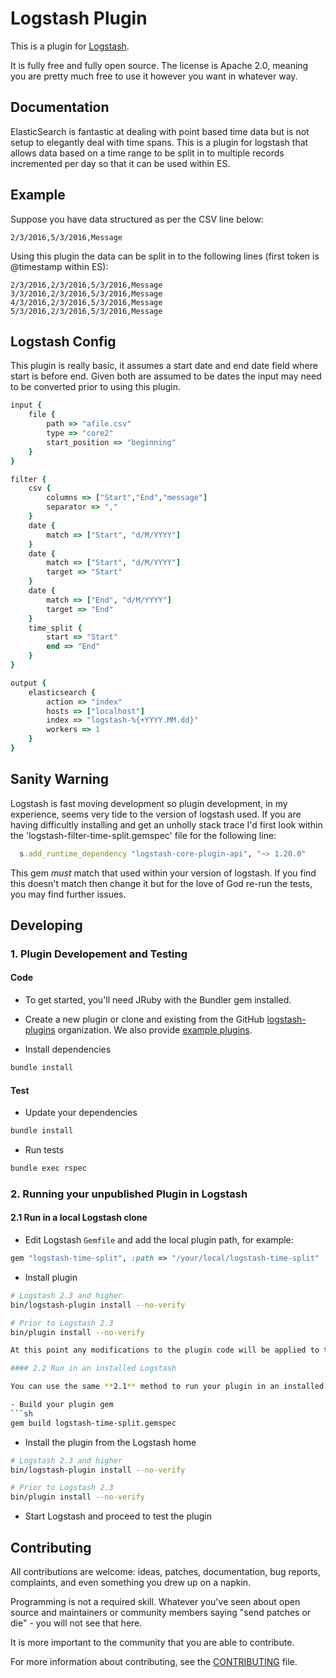 # Logstash Plugin

This is a plugin for [Logstash](https://github.com/elastic/logstash).

It is fully free and fully open source. The license is Apache 2.0, meaning you are pretty much free to use it however you want in whatever way.

## Documentation

ElasticSearch is fantastic at dealing with point based time data but is not setup to elegantly deal with time spans. This is a plugin for logstash that allows data based on a time range to be split in to
multiple records incremented per day so that it can be used within ES.

## Example
Suppose you have data structured as per the CSV line below:
```
2/3/2016,5/3/2016,Message
````
Using this plugin the data can be split in to the following lines (first token is @timestamp within ES):
```csv
2/3/2016,2/3/2016,5/3/2016,Message
3/3/2016,2/3/2016,5/3/2016,Message
4/3/2016,2/3/2016,5/3/2016,Message
5/3/2016,2/3/2016,5/3/2016,Message
```

## Logstash Config
This plugin is really basic, it assumes a start date and end date field where start is before end. Given both are assumed to be dates the input may need to be converted prior to using this plugin.
```ruby
input {
	file {
		path => "afile.csv"
		type => "core2"
		start_position => "beginning"
	}
}

filter {
	csv {
		columns => ["Start","End","message"]
		separator => ","
	}
	date {
		match => ["Start", "d/M/YYYY"]
	}
	date {
		match => ["Start", "d/M/YYYY"]
		target => "Start"
	}
	date {
		match => ["End", "d/M/YYYY"]
		target => "End"
	}
	time_split {
		start => "Start"
		end => "End"
	}
}

output {
	elasticsearch {
		action => "index"
		hosts => ["localhost"]
		index => "logstash-%{+YYYY.MM.dd}"
		workers => 1
	}
}
```
## Sanity Warning
Logstash is fast moving development so plugin development, in my experience, seems very tide to the version of logstash used. If you are having difficultly installing and get an unholly stack trace I'd first look within the 'logstash-filter-time-split.gemspec' file for the following line:
```ruby
  s.add_runtime_dependency "logstash-core-plugin-api", "~> 1.20.0"
  ```
  This gem *must* match that used within your version of logstash. If you find this doesn't match then change it but for the love of God re-run the tests, you may find further issues.

## Developing

### 1. Plugin Developement and Testing

#### Code
- To get started, you'll need JRuby with the Bundler gem installed.

- Create a new plugin or clone and existing from the GitHub [logstash-plugins](https://github.com/logstash-plugins) organization. We also provide [example plugins](https://github.com/logstash-plugins?query=example).

- Install dependencies
```sh
bundle install
```

#### Test

- Update your dependencies

```sh
bundle install
```

- Run tests

```sh
bundle exec rspec
```

### 2. Running your unpublished Plugin in Logstash

#### 2.1 Run in a local Logstash clone

- Edit Logstash `Gemfile` and add the local plugin path, for example:
```ruby
gem "logstash-time-split", :path => "/your/local/logstash-time-split"
```
- Install plugin
```sh
# Logstash 2.3 and higher
bin/logstash-plugin install --no-verify

# Prior to Logstash 2.3
bin/plugin install --no-verify

At this point any modifications to the plugin code will be applied to this local Logstash setup. After modifying the plugin, simply rerun Logstash.

#### 2.2 Run in an installed Logstash

You can use the same **2.1** method to run your plugin in an installed Logstash by editing its `Gemfile` and pointing the `:path` to your local plugin development directory or you can build the gem and install it using:

- Build your plugin gem
```sh
gem build logstash-time-split.gemspec
```
- Install the plugin from the Logstash home
```sh
# Logstash 2.3 and higher
bin/logstash-plugin install --no-verify

# Prior to Logstash 2.3
bin/plugin install --no-verify

```
- Start Logstash and proceed to test the plugin

## Contributing

All contributions are welcome: ideas, patches, documentation, bug reports, complaints, and even something you drew up on a napkin.

Programming is not a required skill. Whatever you've seen about open source and maintainers or community members  saying "send patches or die" - you will not see that here.

It is more important to the community that you are able to contribute.

For more information about contributing, see the [CONTRIBUTING](https://github.com/elastic/logstash/blob/master/CONTRIBUTING.md) file.